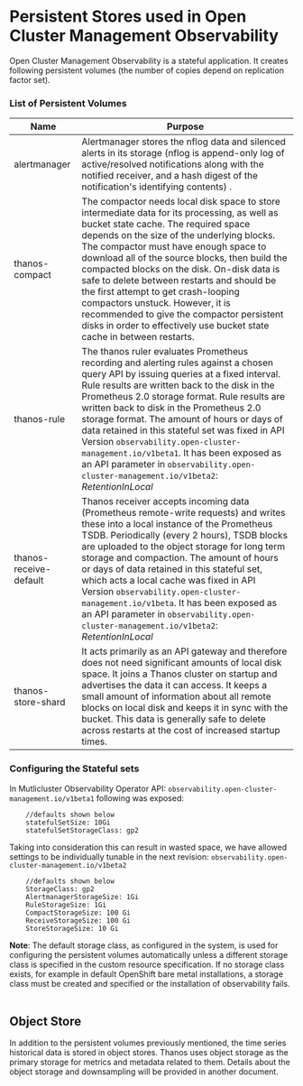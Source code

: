 # Persistent Stores used in Open Cluster Management Observability

Open Cluster Management Observability is a stateful application. It creates following persistent volumes (the number of copies depend on replication factor set).

### List of Persistent Volumes

| Name | Purpose |
| ----------- | ----------- |
| alertmanager | Alertmanager stores the nflog data and silenced alerts in its storage (nflog is append-only log of active/resolved notifications along with the notified receiver, and a hash digest of the notification's identifying contents) .|
| thanos-compact | The compactor needs local disk space to store intermediate data for its processing, as well as bucket state cache. The required space depends on the size of the underlying blocks. The compactor must have enough space to download all of the source blocks, then build the compacted blocks on the disk. On-disk data is safe to delete between restarts and should be the first attempt to get crash-looping compactors unstuck. However, it is recommended to give the compactor persistent disks in order to effectively use bucket state cache in between restarts. |
| thanos-rule |The thanos ruler evaluates Prometheus recording and alerting rules against a chosen query API by issuing queries at a fixed interval. Rule results are written back to the disk in the Prometheus 2.0 storage format. Rule results are written back to disk in the Prometheus 2.0 storage format. The amount of hours or days of data retained in this stateful set was fixed in API Version `observability.open-cluster-management.io/v1beta1`. It has been exposed as an API parameter in `observability.open-cluster-management.io/v1beta2`: _RetentionInLocal_ |
| thanos-receive-default | Thanos receiver accepts incoming data (Prometheus remote-write requests) and writes these into a local instance of the Prometheus TSDB. Periodically (every 2 hours), TSDB blocks are uploaded to the object storage for long term storage and compaction. The amount of hours or days of data retained in this stateful set, which acts a local cache was fixed in API Version `observability.open-cluster-management.io/v1beta`. It has been exposed as an API parameter in `observability.open-cluster-management.io/v1beta2`: _RetentionInLocal_ |
| thanos-store-shard| It acts primarily as an API gateway and therefore does not need significant amounts of local disk space. It joins a Thanos cluster on startup and advertises the data it can access. It keeps a small amount of information about all remote blocks on local disk and keeps it in sync with the bucket. This data is generally safe to delete across restarts at the cost of increased startup times. |





### Configuring the Stateful sets

In Mutlicluster Observability Operator API: `observability.open-cluster-management.io/v1beta1` following was exposed:

```
    //defaults shown below
    statefulSetSize: 10Gi
    statefulSetStorageClass: gp2
```
Taking into consideration this can result in wasted space, we have allowed settings to be individually tunable in the next revision:  `observability.open-cluster-management.io/v1beta2`

```
    //defaults shown below
    StorageClass: gp2
    AlertmanagerStorageSize: 1Gi 
    RuleStorageSize: 1Gi
    CompactStorageSize: 100 Gi
    ReceiveStorageSize: 100 Gi
    StoreStorageSize: 10 Gi

```
**Note**: The default storage class, as configured in the system, is used for configuring the persistent volumes automatically unless a different storage class is specified in the custom resource specification. If no storage class exists, for example in default OpenShift bare metal installations, a storage class must be created and specified or the installation of observability fails.
<br>
<br>

## Object Store
In addition to the persistent volumes previously mentioned, the time series historical data is stored in object stores. Thanos uses object storage as the primary storage for metrics and metadata related to them. Details about the object storage and downsampling will be provided in another document.